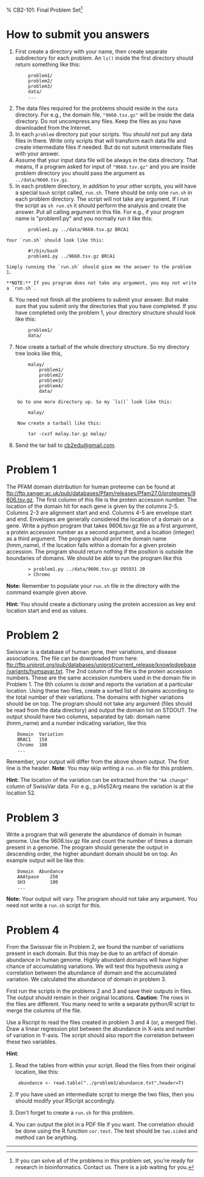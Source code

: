 % CB2-101: Final Problem Set[^*]

[^*]: If you can solve all of the problems in this problem set, you're ready for research in bioinformatics. Contact us. There is a job waiting for you.




# How to submit you answers
1. First create a directory with your name, then create separate subdirectory for each problem. An `ls()` inside the first directory should return something like this:
```
		problem1/
		problem2/
		problem3/
		data/
		...
```
2. The data files required for the problems should reside in the `data` directory. For e.g., the domain file, `"9660.tsv.gz"` will be inside the data directory. Do not uncompress any files. Keep the files as you have downloaded from the Internet.
3. In each `problem` directory put your scripts. You *should not* put any data files in there. Write only scripts that will transform each data file and create intermediate files if needed. But do not submit intermediate files with your answer.
4. Assume that your input data file will be always in the data directory. That means, if a program asked for input of `"9660.tsv.gz"` and you are inside problem directory you should pass the argument as `../data/9660.tsv.gz`.    
5. In each problem directory, in addition to your other scripts, you will have a special `bash` script called, `run.sh`. There should be only one `run.sh` in each problem directory. The script will not take any argument. If I run the script as `sh run.sh` it should perform the analysis and create the answer. Put all calling argument in this file. For e.g., if your program name is "problem1.py" and you normally run it like this:
```
		problem1.py ../data/9660.tsv.gz BRCA1
```
	Your `run.sh` should look like this:
```
		#!/bin/bash
		problem1.py ../9660.tsv.gz BRCA1
```
	Simply running the `run.sh` should give me the answer to the problem 1.

	**NOTE:** If you program does not take any argument, you may not write a `run.sh`.

6. You need not finish all the problems to submit your answer. But make sure that you submit only the directories that you have completed. If you have completed only the problem 1, your directory structure should look like this:
```
		problem1/
		data/
```
7. Now create a tarball of the whole directory structure. So my directory tree looks like this,
```
		malay/
			problem1/
			problem2/
			problem3/
			problem4/
			data/

	Go to one more directory up. So my `ls()` look like this:

		malay/

	Now create a tarball like this:

		tar -cvzf malay.tar.gz malay/
```
8. Send the tar ball to <cb2edu@gmail.com>.



# Problem 1
The PFAM domain distribution for human proteome can be found at <ftp://ftp.sanger.ac.uk/pub/databases/Pfam/releases/Pfam27.0/proteomes/9606.tsv.gz>. The first column of this file is the protein accession number. The location of the domain hit for each gene is given by the columns 2-5. Columns 2-3 are alignment start and end. Columns 4-5 are envelope start and end. Envelopes are generally considered the location of a domain on a gene. Write a python program that takes 9606.tsv.gz file as a first argument, a protein accession number as a second argument, and a location (integer) as a third argument. The program should print the domain name (hmm_name), if the location falls within a domain for a given protein accession. The program should return nothing if the position is outside the boundaries of domains. We should be able to run the program like this
```
		> problem1.py ../data/9606.tsv.gz O95931 20
		> Chromo
```
**Note:** Remember to populate your `run.sh` file in the directory with the command example given above.

**Hint:** You should create a dictionary using the protein accession as key and location start and end as values.

# Problem 2
Swissvar is a database of human gene, their variations, and disease associations. The file can be downloaded from here: <ftp://ftp.uniprot.org/pub/databases/uniprot/current_release/knowledgebase/variants/humsavar.txt>. The 2nd column of the file is the protein accession numbers. These are the same accession numbers used in the domain file in Problem 1. The 6th column is `dbSNP` and reports the variation at a particular location.  Using these two files, create a sorted list of domains according to the total number of their variations. The domains with higher variations should be on top. The program should not take any argument (files should be read from the data directory) and output the domain list on STDOUT. The output should have two columns, separated by tab: domain name (hmm_name) and a number indicating variation, like this

		Domain  Variation
		BRAC1	150
		Chromo	100
		...

Remember, your output will differ from the above shown output. The first line is the header.
**Note**: You may skip writing a `run.sh` file for this problem.

**Hint:** The location of the variation can be extracted from the `"AA change"` column of SwissVar data. For e.g., p.His52Arg means the variation is at the location 52.

# Problem 3
Write a program that will generate the abundance of domain in human genome. Use the 9606.tsv.gz file and count the number of times a domain present in a genome. The program should generate the output in descending order, the higher abundant domain should be on top. An example output will be like this:

		Domain	Abundance
		AAAtpase	250
		SH3			100
		...

**Note:** Your output will vary. The program should not take any argument. You need not write a `run.sh` script for this.

# Problem 4
From the Swissvar file in Problem 2, we found the number of variations present in each domain. But this may be due to an artifact of domain abundance in human genome. Highly abundant domains will have higher chance of accumulating variations. We will test this hypothesis using a correlation between the abundance of domain and the accumulated variation. We calculated the abundance of domain in problem 3.

First run the scripts in the problems 2 and 3 and save their outputs in files. The output should remain in their original locations. **Caution**: The rows in the files are different. You many need to write a separate python/R script to merge the columns of the file.

Use a Rscript to read the files created in problem 3 and 4 (or, a merged file). Draw a linear regression plot between the abundance in X-axis and  number of variation in Y-axis. The script should also report the correlation between these two variables.

**Hint**:  

1. Read the tables from within your script. Read the files from their original location, like this:

		abundance <- read.table("../problem3/abundance.txt",header=T)

2. If you have used an intermediate script to merge the two files, then you should modify your RScript accordingly.
3. Don't forget to create a `run.sh` for this problem.
4. You can output the plot in a PDF file if you want. The correlation should be done using the R function `cor.test`. The test should be `two.sided` and method can be anything.

* * * *
